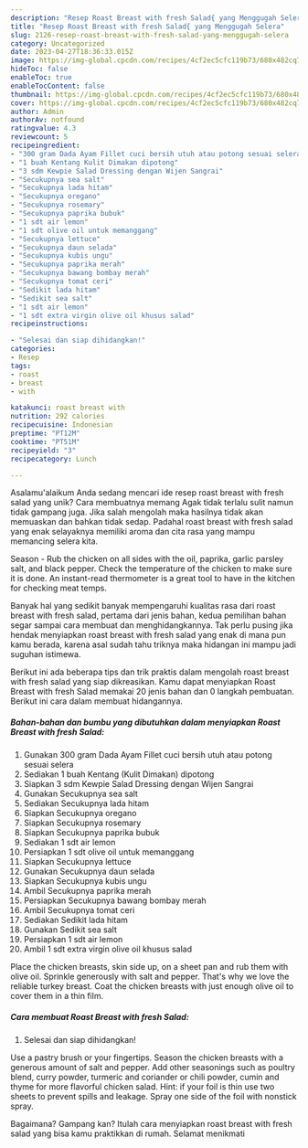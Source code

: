 ```yaml
---
description: "Resep Roast Breast with fresh Salad{ yang Menggugah Selera"
title: "Resep Roast Breast with fresh Salad{ yang Menggugah Selera"
slug: 2126-resep-roast-breast-with-fresh-salad-yang-menggugah-selera
category: Uncategorized
date: 2023-04-27T18:36:33.015Z
image: https://img-global.cpcdn.com/recipes/4cf2ec5cfc119b73/680x482cq70/roast-breast-with-fresh-salad-foto-resep-utama.jpg
hideToc: false
enableToc: true
enableTocContent: false
thumbnail: https://img-global.cpcdn.com/recipes/4cf2ec5cfc119b73/680x482cq70/roast-breast-with-fresh-salad-foto-resep-utama.jpg
cover: https://img-global.cpcdn.com/recipes/4cf2ec5cfc119b73/680x482cq70/roast-breast-with-fresh-salad-foto-resep-utama.jpg
author: Admin
authorAv: notfound
ratingvalue: 4.3
reviewcount: 5
recipeingredient:
- "300 gram Dada Ayam Fillet cuci bersih utuh atau potong sesuai selera"
- "1 buah Kentang Kulit Dimakan dipotong"
- "3 sdm Kewpie Salad Dressing dengan Wijen Sangrai"
- "Secukupnya sea salt"
- "Secukupnya lada hitam"
- "Secukupnya oregano"
- "Secukupnya rosemary"
- "Secukupnya paprika bubuk"
- "1 sdt air lemon"
- "1 sdt olive oil untuk memanggang"
- "Secukupnya lettuce"
- "Secukupnya daun selada"
- "Secukupnya kubis ungu"
- "Secukupnya paprika merah"
- "Secukupnya bawang bombay merah"
- "Secukupnya tomat ceri"
- "Sedikit lada hitam"
- "Sedikit sea salt"
- "1 sdt air lemon"
- "1 sdt extra virgin olive oil khusus salad"
recipeinstructions:

- "Selesai dan siap dihidangkan!"
categories:
- Resep
tags:
- roast
- breast
- with

katakunci: roast breast with 
nutrition: 292 calories
recipecuisine: Indonesian
preptime: "PT12M"
cooktime: "PT51M"
recipeyield: "3"
recipecategory: Lunch

---
```



Asalamu'alaikum Anda sedang mencari ide resep roast breast with fresh salad yang unik? Cara membuatnya memang Agak tidak terlalu sulit namun tidak gampang juga. Jika salah mengolah maka hasilnya tidak akan memuaskan dan bahkan tidak sedap. Padahal roast breast with fresh salad yang enak selayaknya memiliki aroma dan cita rasa yang mampu memancing selera kita.


Season - Rub the chicken on all sides with the oil, paprika, garlic parsley salt, and black pepper. Check the temperature of the chicken to make sure it is done. An instant-read thermometer is a great tool to have in the kitchen for checking meat temps.

Banyak hal yang sedikit banyak mempengaruhi kualitas rasa dari roast breast with fresh salad, pertama dari jenis bahan, kedua pemilihan bahan segar sampai cara membuat dan menghidangkannya. Tak perlu pusing jika hendak menyiapkan roast breast with fresh salad yang enak di mana pun kamu berada, karena asal sudah tahu triknya maka hidangan ini mampu jadi suguhan istimewa.


Berikut ini ada beberapa tips dan trik praktis dalam mengolah roast breast with fresh salad yang siap dikreasikan. Kamu dapat menyiapkan Roast Breast with fresh Salad memakai 20 jenis bahan dan 0 langkah pembuatan. Berikut ini cara dalam membuat hidangannya.

<!--inarticleads1-->

##### Bahan-bahan dan bumbu yang dibutuhkan dalam menyiapkan Roast Breast with fresh Salad:

1. Gunakan 300 gram Dada Ayam Fillet cuci bersih utuh atau potong sesuai selera
1. Sediakan 1 buah Kentang (Kulit Dimakan) dipotong
1. Siapkan 3 sdm Kewpie Salad Dressing dengan Wijen Sangrai
1. Gunakan Secukupnya sea salt
1. Sediakan Secukupnya lada hitam
1. Siapkan Secukupnya oregano
1. Siapkan Secukupnya rosemary
1. Siapkan Secukupnya paprika bubuk
1. Sediakan 1 sdt air lemon
1. Persiapkan 1 sdt olive oil untuk memanggang
1. Siapkan Secukupnya lettuce
1. Gunakan Secukupnya daun selada
1. Siapkan Secukupnya kubis ungu
1. Ambil Secukupnya paprika merah
1. Persiapkan Secukupnya bawang bombay merah
1. Ambil Secukupnya tomat ceri
1. Sediakan Sedikit lada hitam
1. Gunakan Sedikit sea salt
1. Persiapkan 1 sdt air lemon
1. Ambil 1 sdt extra virgin olive oil khusus salad


Place the chicken breasts, skin side up, on a sheet pan and rub them with olive oil. Sprinkle generously with salt and pepper. That&#39;s why we love the reliable turkey breast. Coat the chicken breasts with just enough olive oil to cover them in a thin film. 

<!--inarticleads2-->

##### Cara membuat Roast Breast with fresh Salad:


1. Selesai dan siap dihidangkan!

Use a pastry brush or your fingertips. Season the chicken breasts with a generous amount of salt and pepper. Add other seasonings such as poultry blend, curry powder, turmeric and coriander or chili powder, cumin and thyme for more flavorful chicken salad. Hint: if your foil is thin use two sheets to prevent spills and leakage. Spray one side of the foil with nonstick spray. 

Bagaimana? Gampang kan? Itulah cara menyiapkan roast breast with fresh salad yang bisa kamu praktikkan di rumah. Selamat menikmati
